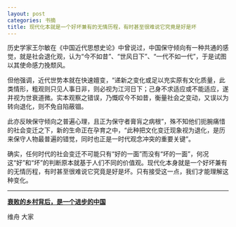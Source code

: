```yaml
---
layout: post
categories: 书摘
title: 现代化本就是一个好坏兼有的无情历程，有时甚至很难说它究竟是好是坏
---
```


历史学家王尔敏在《中国近代思想史论》中曾说过，中国保守倾向有一种共通的感觉，就是社会退化观，认为“今不如昔”、“世风日下”、“一代不如一代”，于是试图以其使命感力挽颓风。

但他强调，近代世势本就在快速嬗变，“递新之变化或足以充实原有文化质量，此类情形，粗观则只见人事日非，则必视为江河日下；己身不求适应或不能适应，遂并视为世衰道微。实本观察之错误，乃慨叹今不如昔，衡量社会之变动，又误以为转向退化，则不免自陷蔽锢。

此亦反映保守倾向之普遍心理，且正为保守者膏肓之病根”，殊不知他们扼腕痛惜的社会变迁之下，新的生命正在孕育之中，“此种把文化变迁现象视为退化，是历来保守人物最普遍的错觉，同时也正是一时代观念冲突的重要关键”。

确实，任何时代的社会变迁不可能只有“好的一面”而没有“坏的一面”，何况这“好”和“坏”的判断原本就基于人们不同的价值观。现代化本身就是一个好坏兼有的无情历程，有时甚至很难说它究竟是好是坏。只有接受这一点，我们才能理解这种变化。

---

**[衰败的乡村背后，是一个进步的中国](https://mp.weixin.qq.com/s/RoMHaufpCSx0PZJMBszjhQ)**

维舟 大家